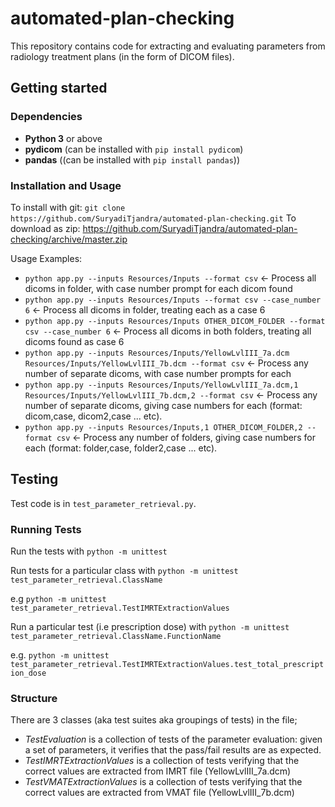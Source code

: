 # automated-plan-checking

This repository contains code for extracting and evaluating parameters from radiology treatment plans (in the form of DICOM files).

## Getting started

### Dependencies

- **Python 3** or above
- **pydicom** (can be installed with `pip install pydicom`)
- **pandas** ((can be installed with `pip install pandas`))

### Installation and Usage

To install with git: `git clone https://github.com/SuryadiTjandra/automated-plan-checking.git`
To download as zip: https://github.com/SuryadiTjandra/automated-plan-checking/archive/master.zip

Usage Examples:

- `python app.py --inputs Resources/Inputs --format csv` <- Process all dicoms in folder, with case number prompt for each dicom found
- `python app.py --inputs Resources/Inputs --format csv --case_number 6` <- Process all dicoms in folder, treating each as a case 6
- `python app.py --inputs Resources/Inputs OTHER_DICOM_FOLDER --format csv --case_number 6` <- Process all dicoms in both folders, treating all dicoms found as case 6
- `python app.py --inputs Resources/Inputs/YellowLvlIII_7a.dcm Resources/Inputs/YellowLvlIII_7b.dcm --format csv` <- Process any number of separate dicoms, with case number prompts for each
- `python app.py --inputs Resources/Inputs/YellowLvlIII_7a.dcm,1 Resources/Inputs/YellowLvlIII_7b.dcm,2 --format csv` <- Process any number of separate dicoms, giving case numbers for each (format: dicom,case, dicom2,case ... etc).
- `python app.py --inputs Resources/Inputs,1 OTHER_DICOM_FOLDER,2 --format csv` <- Process any number of folders, giving case numbers for each (format: folder,case, folder2,case ... etc).

## Testing

Test code is in `test_parameter_retrieval.py`.

### Running Tests

Run the tests with `python -m unittest`

Run tests for a particular class with `python -m unittest test_parameter_retrieval.ClassName`

e.g `python -m unittest test_parameter_retrieval.TestIMRTExtractionValues`

Run a particular test (i.e prescription dose) with `python -m unittest test_parameter_retrieval.ClassName.FunctionName`

e.g. `python -m unittest test_parameter_retrieval.TestIMRTExtractionValues.test_total_prescription_dose`

### Structure

There are 3 classes (aka test suites aka groupings of tests) in the file;

- *TestEvaluation* is a collection of tests of the parameter evaluation: given a set of parameters, it verifies that the pass/fail results are as expected.
- *TestIMRTExtractionValues* is a collection of tests verifying that the correct values are extracted from IMRT file (YellowLvlIII_7a.dcm)
- *TestVMATExtractionValues* is a collection of tests verifying that the correct values are extracted from VMAT file (YellowLvlIII_7b.dcm)
